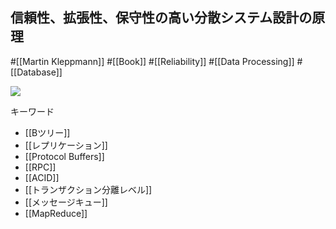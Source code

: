 ## 信頼性、拡張性、保守性の高い分散システム設計の原理

#[[Martin Kleppmann]] #[[Book]] #[[Reliability]] #[[Data Processing]] #[[Database]]

![](https://m.media-amazon.com/images/I/51T+k4VRzpL._SX342_SY445_.jpg)

キーワード
- [[Bツリー]]
- [[レプリケーション]]
- [[Protocol Buffers]]
- [[RPC]]
- [[ACID]]
- [[トランザクション分離レベル]]
- [[メッセージキュー]]
- [[MapReduce]]